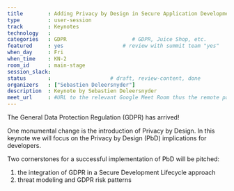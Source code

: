 ```yaml
---
title        : Adding Privacy by Design in Secure Application Development
type         : user-session
track        : Keynotes
technology   :
categories   : GDPR                     # GDPR, Juice Shop, etc.
featured     : yes                   # review with summit team "yes"
when_day     : Fri
when_time    : KN-2
room_id      : main-stage
session_slack:
status       :                   # draft, review-content, done
organizers   : ["Sebastien Deleersnyder"]
description  : Keynote by Sebastien Deleersnyder
meet_url     : #URL to the relevant Google Meet Room thus the remote participants can join a session
---
```


The General Data Protection Regulation (GDPR) has arrived! 

One monumental change is the introduction of Privacy by Design. In this keynote we will focus on the Privacy by Design (PbD) implications for developers. 

Two cornerstones for a successful implementation of PbD will be pitched: 
1) the integration of GDPR in a Secure Development Lifecycle approach 
2) threat modeling and GDPR risk patterns


